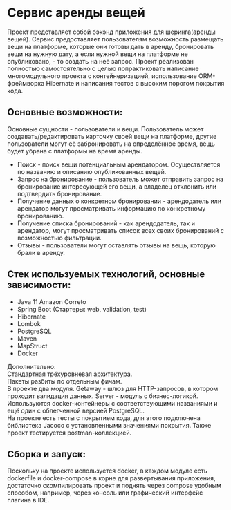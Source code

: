 # Сервис аренды вещей
Проект представляет собой бэкэнд приложения для шеринга(аренды вещей). Сервис предоставляет пользователям возможность размещать вещи на платформе, которые они готовы дать в аренду, бронировать вещи на нужную дату, а если нужной вещи на платформе не опубликовано, - то создать на неё запрос. Проект реализован полностью самостоятельно с целью попрактиковать написание многомодульного проекта с контейнеризацией, использование ORM-фреймворка Hibernate и написания тестов с высоким порогом покрытия кода.

## Основные возможности:
Основные сущности - пользователи и вещи. Пользователь может создавать/редактировать карточку своей вещи на платформе, другие пользователи могут её забронировать на определённое время, вещь будет убрана с платформы на время аренды. </br>
- Поиск - поиск вещи потенциальным арендатором. Осуществляется по названию и описанию опубликованных вещей. </br>
- Запрос на бронирование - пользователь может отправить запрос на бронирование интересующей его вещи, а владелец отклонить или подтвердить бронирование. </br>
- Получение данных о конкретном бронировании - арендодатель или арендатор могут просматривать информацию по конкретному бронированию.  </br>
- Получение списка бронирований - как арендодатель, так и арендатор, могут просматривать список всех своих бронирований с возможностью фильтрации. </br>
- Отзывы - пользователи могут оставлять отзывы на вещь, которую брали в аренду.

## Стек используемых технологий, основные зависимости:
- Java 11 Amazon Correto
- Spring Boot (Cтартеры: web, validation, test)
- Hibernate
- Lombok
- PostgreSQL
- Maven
- MapStruct
- Docker

Дополнительно: </br>
Стандартная трёхуровневая архитектура. </br> 
Пакеты разбиты по отдельным фичам. </br>
В проекте два модуля. Getaway - шлюз для HTTP-запросов, в котором проходит валидация данных. Server - модуль с бизнес-логикой. Используются docker-контейнеры с соответствующими названиями и ещё один с облегченной версией PostgreSQL. </br>
На проекте есть тесты с покрытием кода, для этого подключена библиотека Jacoco с установленными значениями покрытия. Также проект тестируется postman-коллекцией. </br>

## Сборка и запуск:
Поскольку на проекте используется docker, в каждом модуле есть dockerfile и docker-compose в корне для развертывания приложения, достаточно скомпилировать проект и поднять через compose удобным способом, например, через консоль или графический интерфейс плагина в IDE.
